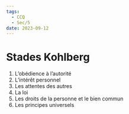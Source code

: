 ```yaml
---
tags:
  - CCQ
  - Sec/5
date: 2023-09-12
---
```


# Stades Kohlberg

1. L’obédience à l’autorité
2. L’intérêt personnel
3. Les attentes des autres
4. La loi
5. Les droits de la personne et le bien commun
6. Les principes universels